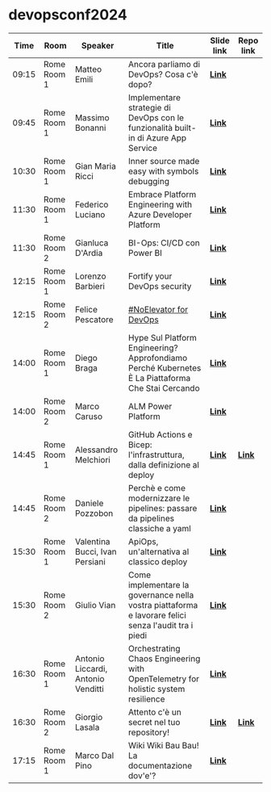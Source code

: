 # devopsconf2024






| Time  | Room        | Speaker                            | Title                                                                                                | Slide link                                | Repo link |
| ----- | ----------- | ---------------------------------- | ---------------------------------------------------------------------------------------------------- | ----------------------------------------- | --------- |
| 09:15 | Rome Room 1 | Matteo Emili                       | Ancora parliamo di DevOps? Cosa c'è dopo?                                                            | [**Link**](session/room1_09_15/slides.pdf) |           |
| 09:45 | Rome Room 1 | Massimo Bonanni                    | Implementare strategie di DevOps con le funzionalità built-in di Azure App Service                   | [**Link**](session/room1_09_45/slides.pdf) |           |
| 10:30 | Rome Room 1 | Gian Maria Ricci                   | Inner source made easy with symbols debugging                                                        | [**Link**](session/room1_10_30/slides.pdf) |           |
| 11:30 | Rome Room 1 | Federico Luciano                   | Embrace Platform Engineering with Azure Developer Platform                                           | [**Link**](session/room1_11_30/slides.pdf) |           |
| 11:30 | Rome Room 2 | Gianluca D'Ardia                   | BI-Ops: CI/CD con Power BI                                                                           | [**Link**](session/room2_11_30/slides.pdf) |           |
| 12:15 | Rome Room 1 | Lorenzo Barbieri                   | Fortify your DevOps security                                                                         | [**Link**](session/room1_12_15/slides.pdf) |           |
| 12:15 | Rome Room 2 | Felice Pescatore                   | [#NoElevator for DevOps](app://obsidian.md/index.html#NoElevator)                                    | [**Link**](session/room2_12_15/slides.pdf) |           |
| 14:00 | Rome Room 1 | Diego Braga                        | Hype Sul Platform Engineering? Approfondiamo Perché Kubernetes È La Piattaforma Che Stai Cercando    | [**Link**](session/room1_14_00/slides.pdf) |           |
| 14:00 | Rome Room 2 | Marco Caruso                       | ALM Power Platform                                                                                   | [**Link**](session/room2_14_00/slides.pdf) |           |
| 14:45 | Rome Room 1 | Alessandro Melchiori               | GitHub Actions e Bicep: l'infrastruttura, dalla definizione al deploy                                | [**Link**](session/room1_14_45/slides.pdf) | [**Link**](https://github.com/melkio/bicep-github-actions)           |
| 14:45 | Rome Room 2 | Daniele Pozzobon                   | Perchè e come modernizzare le pipelines: passare da pipelines classiche a yaml                       | [**Link**](session/room2_14_45/slides.pdf) |           |
| 15:30 | Rome Room 1 | Valentina Bucci, Ivan Persiani     | ApiOps, un'alternativa al classico deploy                                                            | [**Link**](session/room1_15_30/slides.pdf) |           |
| 15:30 | Rome Room 2 | Giulio Vian                        | Come implementare la governance nella vostra piattaforma e lavorare felici senza l'audit tra i piedi | [**Link**](session/room2_15_30/slides.pdf) |           |
| 16:30 | Rome Room 1 | Antonio Liccardi, Antonio Venditti | Orchestrating Chaos Engineering with OpenTelemetry for holistic system resilience                    | [**Link**](session/room1_16_30/slides.pdf) |           |
| 16:30 | Rome Room 2 | Giorgio Lasala                     | Attento c'è un secret nel tuo repository!                                                            | [**Link**](session/room2_16_30/slides.pdf) | [**Link**](https://github.com/DevOpsConf2024/)           |
| 17:15 | Rome Room 1 | Marco Dal Pino                     | Wiki Wiki Bau Bau! La documentazione dov'e'?                                                         | [**Link**](session/room1_17_15/slides.pdf) |           |








